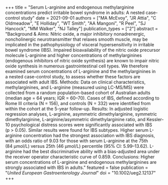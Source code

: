 +++
title = "Serum L-arginine and endogenous methylarginine concentrations predict irritable bowel syndrome in adults: A nested case-control study"
date = 2021-09-01
authors = ["MA McEvoy", "JR Attia", "C Oldmeadow", "E Holliday", "WT Smith", "AA Mangoni", "R Peel", "SJ Hancock", "MM Walker", "NJ Talley"]
publication_types = ["2"]
abstract = "Background & Aims: Nitric oxide, a major inhibitory nonadrenergic, noncholinergic neurotransmitter that relaxes smooth muscle, may be implicated in the pathophysiology of visceral hypersensitivity in irritable bowel syndrome (IBS). Impaired bioavailability of the nitric oxide precursor molecule L-arginine and higher concentrations of methylarginines (endogenous inhibitors of nitric oxide synthesis) are known to impair nitric oxide synthesis in numerous gastrointestinal cell types. We therefore examined serum concentrations of L-arginine and the methylarginines in a nested case-control study, to assess whether these factors are associated with adult IBS. Methods: Data on clinical characteristics, methylarginines, and L-arginine (measured using LC-MS/MS) were collected from a random population-based cohort of Australian adults (median age = 64 years; IQR = 60–70). Cases of IBS, defined according to Rome III criteria (N = 156), and controls (N = 332) were identified from within the cohort at the 5-year follow-up. Results: In adjusted logistic regression analyses, L-arginine, asymmetric dimethylarginine, symmetric dimethylarginine, L-arginine/asymmetric dimethylarginine ratio, and Kessler-10 psychological distress scores were significantly associated with IBS (p > 0.05). Similar results were found for IBS subtypes. Higher serum L-arginine concentration had the strongest association with IBS diagnosis, with an odds ratio of 9.03 for those with serum L-arginine at the 75th (84 μmol/L) versus 25th (46 μmol/L) percentile (95% CI: 5.99–13.62). L-arginine had the best discriminative ability with a bias-adjusted area under the receiver operator characteristic curve of 0.859. Conclusions: Higher serum concentrations of L-arginine and endogenous methylarginines are strongly associated with IBS in adults."
featured = false
publication = "*United European Gastroenterology Journal*"
doi = "10.1002/ueg2.12137"
+++

